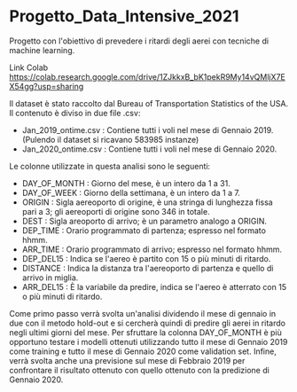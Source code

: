 # Progetto_Data_Intensive_2021

Progetto con l'obiettivo di prevedere i ritardi degli aerei con tecniche di machine learning.

Link Colab
https://colab.research.google.com/drive/1ZJkkxB_bK1pekR9My14vQMljX7EX54gg?usp=sharing

Il dataset è stato raccolto dal Bureau of Transportation Statistics of the USA. 
Il contenuto è diviso in due file .csv:
- Jan_2019_ontime.csv : Contiene tutti i voli nel mese di Gennaio 2019. (Pulendo il dataset si ricavano 583985 instanze)
- Jan_2020_ontime.csv : Contiene tutti i voli nel mese di Gennaio 2020.

Le colonne utilizzate in questa analisi sono le seguenti:
- DAY_OF_MONTH : Giorno del mese, è un intero da 1 a 31.
- DAY_OF_WEEK : Giorno della settimana, è un intero da 1 a 7.
- ORIGIN : Sigla aereoporto di origine, è una stringa di lunghezza fissa pari a 3; gli aereoporti di origine sono 346 in totale.
- DEST : Sigla areoporto di arrivo; è un parametro analogo a ORIGIN.
- DEP_TIME : Orario programmato di partenza; espresso nel formato hhmm.
- ARR_TIME : Orario programmato di arrivo; espresso nel formato hhmm.
- DEP_DEL15 : Indica se l'aereo è partito con 15 o più minuti di ritardo.
- DISTANCE : Indica la distanza tra l'aereoporto di partenza e quello di arrivo in miglia.
- ARR_DEL15 : È la variabile da predire, indica se l'aereo è atterrato con 15 o più minuti di ritardo.

Come primo passo verrà svolta un'analisi dividendo il mese di gennaio in due con il metodo hold-out e si cercherà quindi di predire gli aerei in ritardo negli ultimi giorni del mese. 
Per sfruttare la colonna DAY_OF_MONTH è più opportuno testare i modelli ottenuti utilizzando tutto il mese di Gennaio 2019 come training e tutto il mese di Gennaio 2020 come validation set. 
Infine, verrà svolta anche una previsione sul mese di Febbraio 2019 per confrontare il risultato ottenuto con quello ottenuto con la predizione di Gennaio 2020. 
